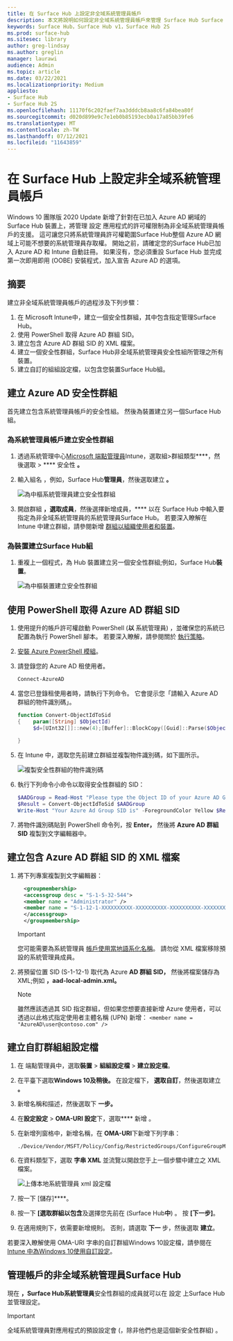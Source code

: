 ```yaml
---
title: 在 Surface Hub 上設定非全域系統管理員帳戶
description: 本文將說明如何設定非全域系統管理員帳戶來管理 Surface Hub Surface Hub 2S。
keywords: Surface Hub，Surface Hub v1，Surface Hub 2S
ms.prod: surface-hub
ms.sitesec: library
author: greg-lindsay
ms.author: greglin
manager: laurawi
audience: Admin
ms.topic: article
ms.date: 03/22/2021
ms.localizationpriority: Medium
appliesto:
- Surface Hub
- Surface Hub 2S
ms.openlocfilehash: 11170f6c202faef7aa3dddcb8aa8c6fa84bea80f
ms.sourcegitcommit: d020d899e9c7e1eb0b85193ecb0a17a85bb39fe6
ms.translationtype: MT
ms.contentlocale: zh-TW
ms.lasthandoff: 07/12/2021
ms.locfileid: "11643859"
---
```

# <a name="configure-non-global-admin-accounts-on-surface-hub"></a>在 Surface Hub 上設定非全域系統管理員帳戶

Windows 10 團隊版 2020 Update 新增了針對在已加入 Azure AD 網域的 Surface Hub 裝置上，將管理 設定 應用程式的許可權限制為非全域系統管理員帳戶的支援。 這可讓您只將系統管理員許可權範圍Surface Hub整個 Azure AD 網域上可能不想要的系統管理員存取權。 開始之前，請確定您的Surface Hub已加入 Azure AD 和 Intune 自動註冊。 如果沒有，您必須重設 Surface Hub 並完成第一次即用即用 (OOBE) 安裝程式，加入宣告 Azure AD 的選項。

## <a name="summary"></a>摘要 

建立非全域系統管理員帳戶的過程涉及下列步驟： 

1. 在 Microsoft Intune中，建立一個安全性群組，其中包含指定管理Surface Hub。
2. 使用 PowerShell 取得 Azure AD 群組 SID。
3. 建立包含 Azure AD 群組 SID 的 XML 檔案。
4. 建立一個安全性群組，Surface Hub非全域系統管理員安全性組所管理之所有裝置。
5. 建立自訂的組組設定檔，以包含您裝置Surface Hub組。 


## <a name="create-azure-ad-security-groups"></a>建立 Azure AD 安全性群組

首先建立包含系統管理員帳戶的安全性組。 然後為裝置建立另一個Surface Hub組。  

### <a name="create-security-group-for-admin-accounts"></a>為系統管理員帳戶建立安全性群組

1. 透過系統管理中心[Microsoft 端點管理員](https://go.microsoft.com/fwlink/?linkid=2109431)Intune，選取組>群組類型****，然後選取  >  **** 安全性 **。** 
2. 輸入組名 ，例如，Surface Hub**管理員**，然後選取建立 **。** 

     ![為中樞系統管理員建立安全性群組](images/sh-create-sec-group.png)

3. 開啟群組 **，選取成員**，然後選擇新增成員，**** 以在 Surface Hub 中輸入要指定為非全域系統管理員的系統管理員Surface Hub。 若要深入瞭解在 Intune 中建立群組，請參閱新增  [群組以組織使用者和裝置](/mem/intune/fundamentals/groups-add)。

### <a name="create-security-group-for-surface-hub-devices"></a>為裝置建立Surface Hub組

1. 重複上一個程式，為 Hub 裝置建立另一個安全性群組;例如，Surface Hub**裝置**。 

     ![為中樞裝置建立安全性群組](images/sh-create-sec-group-devices.png) 

## <a name="obtain-azure-ad-group-sid-using-powershell"></a>使用 PowerShell 取得 Azure AD 群組 SID

1. 使用提升的帳戶許可權啟動 PowerShell (**以** 系統管理員) ，並確保您的系統已配置為執行 PowerShell 腳本。 若要深入瞭解，請參閱關於 [執行策略](/powershell/module/microsoft.powershell.core/about/about_execution_policies?)。 
2. [安裝 Azure PowerShell 模組](/powershell/azure/install-az-ps)。
3. 請登錄您的 Azure AD 租使用者。

    ```powershell
    Connect-AzureAD
    ```

4. 當您已登錄租使用者時，請執行下列命令。 它會提示您「請輸入 Azure AD 群組的物件識別碼」。

    ```powershell
    function Convert-ObjectIdToSid
    {    param([String] $ObjectId)   
         $d=[UInt32[]]::new(4);[Buffer]::BlockCopy([Guid]::Parse($ObjectId).ToByteArray(),0,$d,0,16);"S-1-12-1-$d".Replace(' ','-')
         
    }
    ```

5. 在 Intune 中，選取您先前建立群組並複製物件識別碼，如下圖所示。 

     ![複製安全性群組的物件識別碼](images/sh-objectid.png)

6. 執行下列命令小命令以取得安全性群組的 SID：

    ```powershell
    $AADGroup = Read-Host "Please type the Object ID of your Azure AD Group"
    $Result = Convert-ObjectIdToSid $AADGroup
    Write-Host "Your Azure Ad Group SID is" -ForegroundColor Yellow $Result
    ```
    
7. 將物件識別碼貼到 PowerShell 命令列，按 **Enter，** 然後將 **Azure AD 群組 SID** 複製到文字編輯器中。 

## <a name="create-xml-file-containing-azure-ad-group-sid"></a>建立包含 Azure AD 群組 SID 的 XML 檔案

1. 將下列專案複製到文字編輯器： 

    ```xml
      <groupmembership>   
      <accessgroup desc = "S-1-5-32-544">        
      <member name = "Administrator" />        
      <member name = "S-1-12-1-XXXXXXXXXX-XXXXXXXXXX-XXXXXXXXXX-XXXXXXXXXX" />  
      </accessgroup>
      </groupmembership>
      ```
      > [!IMPORTANT]
      > 您可能需要為系統管理員 [帳戶使用當地語系化名稱](https://social.technet.microsoft.com/wiki/contents/articles/13813.localized-names-for-administrator-account-in-windows.aspx)。 請勿從 XML 檔案移除預設的系統管理員成員。

2. 將預留位置 SID (S-1-12-1) 取代為 Azure **AD 群組 SID，** 然後將檔案儲存為 XML;例如 **，aad-local-admin.xml。** 

      > [!NOTE]
      > 雖然應該透過其 SID 指定群組，但如果您想要直接新增 Azure 使用者，可以透過以此格式指定使用者主體名稱 (UPN) 新增： `<member name = "AzureAD\user@contoso.com" />`

## <a name="create-custom-configuration-profile"></a>建立自訂群組組設定檔

1. 在 端點管理員中，選取**裝置**  >  **組組設定檔**  >  **建立設定檔**。 
2. 在平臺下選取**Windows 10及稍後。** 在設定檔下， **選取自訂**，然後選取建立 **。**
3. 新增名稱和描述，然後選取下 **一步。**
4. 在**設定設定**  >  **OMA-URI 設定**下，選取**** 新增 。
5. 在新增列窗格中，新增名稱，在     **OMA-URI**下新增下列字串： 

    ```OMA-URI
    ./Device/Vendor/MSFT/Policy/Config/RestrictedGroups/ConfigureGroupMembership
    ```
6. 在資料類型下，選取 **字串 XML** 並流覽以開啟您于上一個步驟中建立之 XML 檔案。 

     ![上傳本地系統管理員 xml 設定檔](images/sh-local-admin-config.png)

7. 按一下 [儲存]****。
8. 按一下 **[選取群組以包含**及[](#create-security-group-for-surface-hub-devices)選擇您先前在 (Surface Hub**中**) 。 按 **\[下一步\]**。
9. 在適用規則下，依需要新增規則。 否則，請選取 **下一** 步，然後選取 **建立**。

若要深入瞭解使用 OMA-URI 字串的自訂群組Windows 10設定檔，請參閱在[Intune 中為Windows 10使用自訂設定](/mem/intune/configuration/custom-settings-windows-10)。


## <a name="non-global-admins-managing-surface-hub"></a>管理帳戶的非全域系統管理員Surface Hub

現在 **，Surface Hub系統管理員**安全性群組的成員就可以在 設定 上Surface Hub並管理設定。

> [!IMPORTANT]
> 全域系統管理員對應用程式的預設設定會 (，除非他們也是這個新安全性群組) 。

